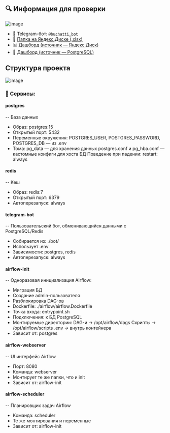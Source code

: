 ## 🔍 Информация для проверки
![image](https://github.com/user-attachments/assets/af0e98cc-50e5-4ea4-a823-509ebb3ac836)
- 🤖 Telegram-бот: [`@buchatti_bot`](https://t.me/buchatti_bot)
- 📁 [Папка на Яндекс.Диске (.xlsx)](https://disk.yandex.ru/d/5Ac0VTz1wtP_ow)
- 📊 [Дашборд (источник — Яндекс.Диск)](https://datalens.yandex/9iiwr4valmgav)
- 🧮 [Дашборд (источник — PostgreSQL)](https://datalens.yandex/z8fj31p2tf5el)

## Структура проекта

![image](https://github.com/user-attachments/assets/319759c7-f830-4d31-87ce-a2169eda0614)

### 🔧 Сервисы:
#### postgres
-- База данных

- Образ: postgres:15
- Открытый порт: 5432
- Переменные окружения:
POSTGRES_USER, POSTGRES_PASSWORD, POSTGRES_DB — из .env
- Тома:
pg_data — для хранения данных
postgres.conf и pg_hba.conf — кастомные конфиги для хоста БД
Поведение при падении: restart: always

#### redis
-- Кеш

- Образ: redis:7
- Открытый порт: 6379
- Автоперезапуск: always

#### telegram-bot
-- Пользовательский бот, обменивающийся данными с PostgreSQL/Redis

- Собирается из: ./bot/
- Использует .env
- Зависимости: postgres, redis
- Автоперезапуск: always

#### airflow-init
-- Одноразовая инициализация Airflow:

- Миграция БД
- Создание admin-пользователя
- Разблокировка DAG-ов
- Dockerfile: ./airflow/airflow.Dockerfile
- Точка входа: entrypoint.sh
- Подключения: к БД PostgreSQL
- Монтируемые директории:
DAG-и → /opt/airflow/dags
Скрипты → /opt/airflow/scripts
.env → внутрь контейнера
- Зависит от: postgres

#### airflow-webserver
-- UI интерфейс Airflow

- Порт: 8080
- Команда: webserver
- Монтирует те же папки, что и init
- Зависит от: airflow-init

#### airflow-scheduler
-- Планировщик задач Airflow

- Команда: scheduler
- Те же монтирования и переменные
- Зависит от: airflow-init
